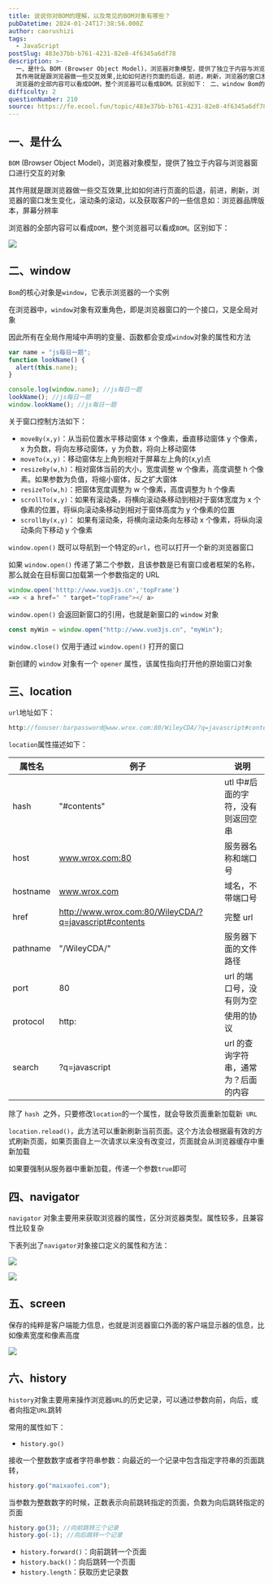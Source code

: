```yaml
---
title: 说说你对BOM的理解，以及常见的BOM对象有哪些？
pubDatetime: 2024-01-24T17:38:56.000Z
author: caorushizi
tags:
  - JavaScript
postSlug: 483e37bb-b761-4231-82e8-4f6345a6df78
description: >-
  一、是什么 BOM (Browser Object Model)，浏览器对象模型，提供了独立于内容与浏览器窗口进行交互的对象
  其作用就是跟浏览器做一些交互效果,比如如何进行页面的后退，前进，刷新，浏览器的窗口发生变化，滚动条的滚动，以及获取客户的一些信息如：浏览器品牌版本，屏幕分辨率
  浏览器的全部内容可以看成DOM，整个浏览器可以看成BOM。区别如下： 二、window Bom的核心对象是wind
difficulty: 2
questionNumber: 210
source: https://fe.ecool.fun/topic/483e37bb-b761-4231-82e8-4f6345a6df78
---
```


## 一、是什么

`BOM` (Browser Object Model)，浏览器对象模型，提供了独立于内容与浏览器窗口进行交互的对象

其作用就是跟浏览器做一些交互效果,比如如何进行页面的后退，前进，刷新，浏览器的窗口发生变化，滚动条的滚动，以及获取客户的一些信息如：浏览器品牌版本，屏幕分辨率

浏览器的全部内容可以看成`DOM`，整个浏览器可以看成`BOM`。区别如下：

![](https://static.ecool.fun//article/cb0c5ea4-db38-4753-812e-297289372881.png)

## 二、window

`Bom`的核心对象是`window`，它表示浏览器的一个实例

在浏览器中，`window`对象有双重角色，即是浏览器窗口的一个接口，又是全局对象

因此所有在全局作用域中声明的变量、函数都会变成`window`对象的属性和方法

```js
var name = "js每日一题";
function lookName() {
  alert(this.name);
}

console.log(window.name); //js每日一题
lookName(); //js每日一题
window.lookName(); //js每日一题
```

关于窗口控制方法如下：

- `moveBy(x,y)`：从当前位置水平移动窗体 x 个像素，垂直移动窗体 y 个像素，x 为负数，将向左移动窗体，y 为负数，将向上移动窗体
- `moveTo(x,y)`：移动窗体左上角到相对于屏幕左上角的(x,y)点
- `resizeBy(w,h)`：相对窗体当前的大小，宽度调整 w 个像素，高度调整 h 个像素。如果参数为负值，将缩小窗体，反之扩大窗体
- `resizeTo(w,h)`：把窗体宽度调整为 w 个像素，高度调整为 h 个像素
- `scrollTo(x,y)`：如果有滚动条，将横向滚动条移动到相对于窗体宽度为 x 个像素的位置，将纵向滚动条移动到相对于窗体高度为 y 个像素的位置
- `scrollBy(x,y)`： 如果有滚动条，将横向滚动条向左移动 x 个像素，将纵向滚动条向下移动 y 个像素

`window.open()` 既可以导航到一个特定的`url`，也可以打开一个新的浏览器窗口

如果 `window.open()` 传递了第二个参数，且该参数是已有窗口或者框架的名称，那么就会在目标窗口加载第一个参数指定的 URL

```js
window.open('htttp://www.vue3js.cn','topFrame')
==> < a href=" " target="topFrame"></ a>
```

`window.open()` 会返回新窗口的引用，也就是新窗口的 `window` 对象

```js
const myWin = window.open("http://www.vue3js.cn", "myWin");
```

`window.close()` 仅用于通过 `window.open()` 打开的窗口

新创建的 `window` 对象有一个 `opener` 属性，该属性指向打开他的原始窗口对象

## 三、location

`url`地址如下：

```js
http://foouser:barpassword@www.wrox.com:80/WileyCDA/?q=javascript#contents
```

`location`属性描述如下：

| 属性名   | 例子                                                   | 说明                                 |
| -------- | ------------------------------------------------------ | ------------------------------------ |
| hash     | "#contents"                                            | utl 中#后面的字符，没有则返回空串    |
| host     | www.wrox.com:80                                        | 服务器名称和端口号                   |
| hostname | www.wrox.com                                           | 域名，不带端口号                     |
| href     | http://www.wrox.com:80/WileyCDA/?q=javascript#contents | 完整 url                             |
| pathname | "/WileyCDA/"                                           | 服务器下面的文件路径                 |
| port     | 80                                                     | url 的端口号，没有则为空             |
| protocol | http:                                                  | 使用的协议                           |
| search   | ?q=javascript                                          | url 的查询字符串，通常为？后面的内容 |

除了 `hash `之外，只要修改`location`的一个属性，就会导致页面重新加载新` URL`

`location.reload()`，此方法可以重新刷新当前页面。这个方法会根据最有效的方式刷新页面，如果页面自上一次请求以来没有改变过，页面就会从浏览器缓存中重新加载

如果要强制从服务器中重新加载，传递一个参数`true`即可

## 四、navigator

`navigator` 对象主要用来获取浏览器的属性，区分浏览器类型。属性较多，且兼容性比较复杂

下表列出了`navigator`对象接口定义的属性和方法：

![](https://static.ecool.fun//article/546c5d88-2583-44b4-9d98-189cf23f3f42.png)

![](https://static.ecool.fun//article/89452e1d-6aba-4b51-9587-5da493a116db.png)

## 五、screen

保存的纯粹是客户端能力信息，也就是浏览器窗口外面的客户端显示器的信息，比如像素宽度和像素高度

![](https://static.ecool.fun//article/edcda89c-e6e1-4cb3-97e3-95478c640f59.png)

## 六、history

`history`对象主要用来操作浏览器`URL`的历史记录，可以通过参数向前，向后，或者向指定`URL`跳转

常用的属性如下：

- `history.go()`

接收一个整数数字或者字符串参数：向最近的一个记录中包含指定字符串的页面跳转，

```js
history.go("maixaofei.com");
```

当参数为整数数字的时候，正数表示向前跳转指定的页面，负数为向后跳转指定的页面

```js
history.go(3); //向前跳转三个记录
history.go(-1); //向后跳转一个记录
```

- `history.forward()`：向前跳转一个页面
- `history.back()`：向后跳转一个页面
- `history.length`：获取历史记录数
